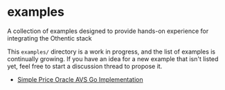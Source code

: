 # examples
A collection of examples designed to provide hands-on experience for integrating the Othentic stack

This `examples/` directory is a work in progress, and the list of examples is continually growing. If you have an idea for a new example that isn't listed yet, feel free to start a discussion thread to propose it.

- [Simple Price Oracle AVS Go Implementation](https://github.com/Othentic-Labs/examples/tree/main/SIMPLE-PRICE-ORACLE-AVS-GO-EXAMPLE)
